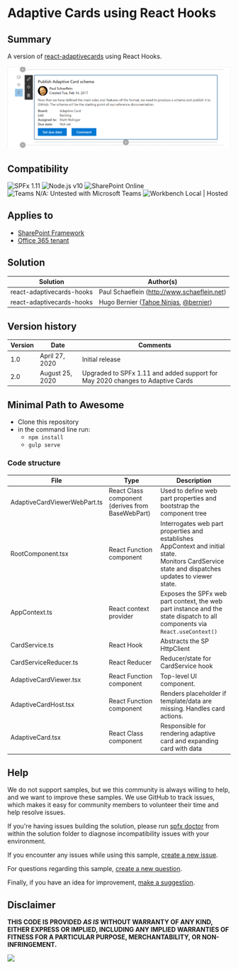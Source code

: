 # Adaptive Cards using React Hooks

## Summary

A version of [react-adaptivecards](https://github.com/pnp/sp-dev-fx-webparts/tree/main/samples/react-adaptivecards) using React Hooks.

![Adaptive Cards in SharePoint](assets/preview.png)


## Compatibility

![SPFx 1.11](https://img.shields.io/badge/SPFx-1.11.0-green.svg) 
![Node.js v10](https://img.shields.io/badge/Node.js-v10-green.svg) 
![SharePoint Online](https://img.shields.io/badge/SharePoint-Online-yellow.svg)
![Teams N/A: Untested with Microsoft Teams](https://img.shields.io/badge/Teams-N%2FA-lightgrey.svg "Untested with Microsoft Teams") 
![Workbench Local | Hosted](https://img.shields.io/badge/Workbench-Local%20%7C%20Hosted-green.svg)

## Applies to

* [SharePoint Framework](https://docs.microsoft.com/sharepoint/dev/spfx/sharepoint-framework-overview)
* [Office 365 tenant](https://docs.microsoft.com/sharepoint/dev/spfx/set-up-your-development-environment)

## Solution

Solution|Author(s)
--------|---------
react-adaptivecards-hooks | Paul Schaeflein (http://www.schaeflein.net)
react-adaptivecards-hooks | Hugo Bernier ([Tahoe Ninjas](https://tahoeninjas.blog), [@bernier](https://twitter.com/bernierh))

## Version history

Version|Date|Comments
-------|----|--------
1.0|April 27, 2020|Initial release
2.0|August 25, 2020|Upgraded to SPFx 1.11 and added support for May 2020 changes to Adaptive Cards

## Minimal Path to Awesome

* Clone this repository
* in the command line run:
  * `npm install`
  * `gulp serve`

### Code structure

| File                         | Type                                             |  Description   |
|------------------------------|--------------------------------------------------|----------------|
| AdaptiveCardViewerWebPart.ts | React Class component (derives from BaseWebPart) | Used to define web part properties and bootstrap the component tree|
| RootComponent.tsx            | React Function component                         | Interrogates web part properties and establishes AppContext and initial state.<br/>Monitors CardService state and dispatches updates to viewer state. |
| AppContext.ts                | React context provider                           | Exposes the SPFx web part context, the web part instance and the state dispatch to all components via `React.useContext()`  |
| CardService.ts               | React Hook                                       | Abstracts the SP HttpClient        |
| CardServiceReducer.ts        | React Reducer                                    | Reducer/state for CardService hook |
| AdaptiveCardViewer.tsx       | React Function component                         | Top-level UI component. |
| AdaptiveCardHost.tsx         | React Function component                         | Renders placeholder if template/data are missing. Handles card actions. |
| AdaptiveCard.tsx             | React Class component                            | Responsible for rendering adaptive card and expanding card with data |


## Help

We do not support samples, but we this community is always willing to help, and we want to improve these samples. We use GitHub to track issues, which makes it easy for  community members to volunteer their time and help resolve issues.

If you're having issues building the solution, please run [spfx doctor](https://pnp.github.io/cli-microsoft365/cmd/spfx/spfx-doctor/) from within the solution folder to diagnose incompatibility issues with your environment.

If you encounter any issues while using this sample, [create a new issue](https://github.com/pnp/sp-dev-fx-webparts/issues/new?assignees=&labels=Needs%3A+Triage+%3Amag%3A%2Ctype%3Abug-suspected%2Csample%3A%20react-adaptivecards-hooks&template=bug-report.yml&sample=react-adaptivecards-hooks&authors=@pschaeflein&title=react-adaptivecards-hooks%20-%20).

For questions regarding this sample, [create a new question](https://github.com/pnp/sp-dev-fx-webparts/issues/new?assignees=&labels=Needs%3A+Triage+%3Amag%3A%2Ctype%3Aquestion%2Csample%3A%20react-adaptivecards-hooks&template=question.yml&sample=react-adaptivecards-hooks&authors=@pschaeflein&title=react-adaptivecards-hooks%20-%20).

Finally, if you have an idea for improvement, [make a suggestion](https://github.com/pnp/sp-dev-fx-webparts/issues/new?assignees=&labels=Needs%3A+Triage+%3Amag%3A%2Ctype%3Aenhancement%2Csample%3A%20react-adaptivecards-hooks&template=question.yml&sample=react-adaptivecards-hooks&authors=@pschaeflein&title=react-adaptivecards-hooks%20-%20).

## Disclaimer

**THIS CODE IS PROVIDED *AS IS* WITHOUT WARRANTY OF ANY KIND, EITHER EXPRESS OR IMPLIED, INCLUDING ANY IMPLIED WARRANTIES OF FITNESS FOR A PARTICULAR PURPOSE, MERCHANTABILITY, OR NON-INFRINGEMENT.**


<img src="https://telemetry.sharepointpnp.com/sp-dev-fx-webparts/samples/react-adaptivecards-hooks" />

